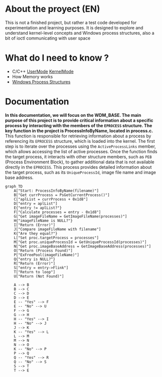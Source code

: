 # About the proyect (EN)
This is not a finished project, but rather a test code developed for experimentation and learning purposes. It is designed to explore and understand kernel-level concepts and Windows process structures, also a bit of ioctl communicating with user space
# What do I need to know ?
- C/C++ [UserMode](https://learn.microsoft.com/en-us/cpp/?view=msvc-170) [KernelMode](https://learn.microsoft.com/en-us/windows-hardware/drivers/)
- How Memory works
- [Windows Process Structures](https://www.vergiliusproject.com/)
# Documentation
**In this documentation, we will focus on the **WDM_BASE**. The main purpose of this project is to provide critical information about a specific process by interacting with the members of the `EPROCESS` structure. The key function in the project is **ProcessInfoByName**, located in **process.c**.**
This function is responsible for retrieving information about a process by referencing its `EPROCESS` structure, which is loaded into the kernel. The first step is to iterate over the processes using the `ActiveProcessLinks` member, which allows accessing the list of active processes.
Once the function finds the target process, it interacts with other structure members, such as `PEB` (Process Environment Block), to gather additional data that is not available directly in the `EPROCESS`. This process provides detailed information about the target process, such as its `UniqueProcessId`, image file name and image base address.


```mermaid
graph TD
    A["Start: ProcessInfoByName(filename)"]
    B["Get currProcess = PsGetCurrentProcess()"]
    C["aplList = currProcess + 0x1d8"]
    D["entry = aplList"]
    E{"entry != aplList?"}
    F["Calculate processes = entry - 0x1d8"]
    G["Get imageFileName = GetImageFileName(processes)"]
    H{"imageFileName is NULL?"}
    I["Return (Error)"]
    J["Compare imageFileName with filename"]
    K{"Are they equal?"}
    L["Set proc.targetProcess = processes"]
    M["Get proc.uniqueProcessId = GetUniqueProcessId(processes)"]
    N["Get proc.imageBaseAddress = GetImageBaseAddress(processes)"]
    O["Return (Process Found)"]
    P["ExFreePool(imageFileName)"]
    Q{"entry is NULL?"}
    R["Return (Error)"]
    S["entry = entry->Flink"]
    T["Return to loop"]
    U["Return (Not Found)"]
    
    A --> B  
    B --> C  
    C --> D  
    D --> E  
    E -- "Yes" --> F  
    E -- "No" --> U  
    F --> G  
    G --> H  
    H -- "Yes" --> I  
    H -- "No" --> J  
    J --> K  
    K -- "Yes" --> L  
    L --> M  
    M --> N  
    N --> O  
    K -- "No" --> P  
    P --> Q  
    Q -- "Yes" --> R  
    Q -- "No" --> S  
    S --> T  
    T --> E  
```
